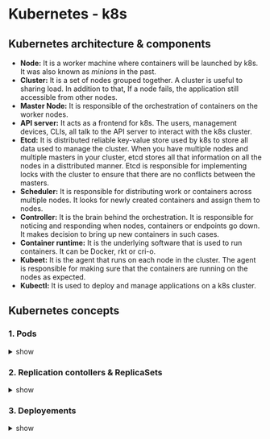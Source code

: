 # Kubernetes - k8s

## Kubernetes architecture & components

- **Node:** It is a worker machine where containers will be launched by k8s. It was also known as *minions* in the past.
- **Cluster:** It is a set of nodes grouped together. A cluster is useful to sharing load. In addition to that, If a node fails, the application still accessible from other nodes.
- **Master Node:** It is responsible of the orchestration of containers on the worker nodes.
- **API server:** It acts as a frontend for k8s. The users, management devices, CLIs, all talk to the API server to interact with the k8s cluster.
- **Etcd:** It is distributed reliable key-value store used by k8s to store all data used to manage the cluster. When you have multiple nodes and multiple masters in your cluster, etcd stores all that information on all the nodes in a disttributed manner. Etcd is responsible for implementing locks with the cluster to ensure that there  are no conflicts between the masters.
- **Scheduler:** It is responsible for distributing work or containers across multiple nodes. It looks for newly created containers and assign them to nodes.
- **Controller:** It is the brain behind the orchestration. It is responsible for noticing and responding when nodes, containers or endpoints go down. It makes decision to bring up new containers in such cases.
- **Container runtime:** It is the underlying software that is used to run containers. It can be Docker, rkt or cri-o.
- **Kubeet:** It is the agent that runs on each node in the cluster. The agent is responsible for making sure that the containers are running on the nodes as expected.
- **Kubectl:** It is used to deploy and manage applications on a k8s cluster.


## Kubernetes concepts

### 1. Pods
<details><summary>show</summary>
<p>

A pod is a single instance of an application (container). It's the smallest object that you can create in k8s. Pods usually have a one-to-one relationship with containers running your application. So to scale out add new pods, and to scale in remove pods. Not add additional containers to an existing pod to scale your application.

However, we are not restricted to having a single container in a single pod. A single pod can have multiple containers except for the fact that they are usually not multiple containers at the same time. As said before, if the intention is to scale the application, then we would to create additional pods. But sometimes we might have a scenario where we have a helper container that might be doing some kind of supporting task for our application, such as processing a user, enter data, processing a file, uploader by a user, etc. and we want these helper containers to live alongside our application. In that scenarion, we can have both of these containers part of the same pod. The two containers can also communicate with each other directly by referring to each other as localhost since they share the same network space. Plus they can easily share the same storage space as well.

**Pods definiton**
- `$ kubectl [pod-name] --image [image-name]` - create a pod using cli aarguments

```yaml
# pod-definition.yaml
apiVersion: v1
kind: Pod
metadata:
  name: [pod-name]
  labels:
    [label-key]: [label-value]
spec:
  containers:
    - name: [container-name]
      image: [container-image]
```

- `$ kubectl create -f pod-definition.yaml` - create a pod from its yaml definition file
- `$ kubectl get pods` - get the list of pods created
- `$ kubectl descripe pod [pod-name]` - get all the information about the pod when it was created
</p>
</details>

### 2. Replication contollers & ReplicaSets
<details><summary>show</summary>
<p>

The replication controller helps us run multiple instances of a single pod in the k8s cluster, thus providing high availability. So, does that mean we can't use a relication controller is we plan to have a single pod? No, even if we have a single pod, the replication controller can help by automatically bringing up a new pod when the existing one fails. Thus, the replication controller ensures that the specified number of pods are running at all times even if it's just one or one hundred.

Another reason we need a replication controller is to create multiple pods to share the load accross them. For example, if we have a single pod serving a set of users, when the number of users increase, we deploy additional pods to balance the load. If the demand futher increases and if we were to run out of resources on the first  node, we could deploy pods across the other nodes in the cluster. The replication controller spans accross multiple nodes in the cluster.

Replcation controllers and Replicasets have the same purpose. Replication controller is the older technology that is being replaced by replicaset. Replicaset is the new recommended way to set up replication.

**Replication controllers & Replicasets definiton**
```yaml
# replication-controller-definition.yaml
apiVersion: v1
kind: ReplicationController
metadata:
  name: [replication-controller-name]
  labels:
    [rc-label-key]: [rc-label-value]
spec:
  replicas: [number-of-replicas]
  template:
      metadata:
        name: [pod-name]
        labels:
          [pod-label-key]: [pod-label-value]
      spec:
        containers:
          - name: [container-name]
            image: [container-image]
```

```yaml
# replicaset-definition.yaml
apiVersion: apps/v1
kind: ReplicationSet
metadata:
  name: [replicationset-name]
  labels:
    [rs-label-key]: [rs-label-value]
spec:
  replicas: [number-of-replicas]
  selector:
    matchLabels:
      [pod-label-key]: [pod-label-value]
  template:
      metadata:
        name: [pod-name]
        labels:
          [pod-label-key]: [pod-label-value]
      spec:
        containers:
          - name: [container-name]
            image: [container-image]
```

- `$ kubectl create -f replication-controller-definition.yaml` - create a replica controller and underlying pods from its yaml definition file
- `$ kubectl create -f replicaset-definition.yaml` - create a replicaset and underlying pods from its yaml definition file
- `$ kubectl get replicaset`
- `$ kubectl replace -f replicaset-definition.yaml` - scale replicaset after modifying the number of replicas in its definition file
- `$ kubeclt scale --replicas=[number-of-replicas] -f replicaset-definition.yaml`- scale the replicaset without changing it definition file
- `$ kubeclt scale --replicas=[number-of-replicas] -f replicaset [replicaset-name]`- scale the replicaset without changing it definition file
- `$ kubectl delete replicaset [replicaset-name]` - delete a replicaset and the underlying pods
</p>
</details>

### 3. Deployements
<details><summary>show</summary>
<p>

Let say we have a web server that needs to be deployed in production environment. We need not one but many such instances of the web server running for obvious reasons. Secondly, whenever newer versions of application builds become available on the docker registry, we would like to upgrade our docker instance seamlessly. However, when we upgrade our instances, we do not want to upgrade all of them at once (**Recreate strategy**) because it will impact users accessing the application, so we might want to upgrade them one after the other (**Rolling update strategy**), and that kind of upgrade is known as **rolling updates**.

Now, let suppose one of upgrades performed resulted in an unexcepted error and we're asked to undo the recent changes, we would like to be able to **rollback** the changes that were recently carried out.

Finally, say  we would like to make multiple changes to our environment  qsuch as upgrading the underlying webserver versions as well as scaling the environment and also modifying the resource allocations, etc. we do not want to apply each change immediatly after the command is run, instead we like to apply a pause to our environment, make the changes and then resume so that all the changes are **rolled out** together.

All these capabilities arte available with the k8s deployments.

**Deployment definiton**
```yaml
# deployemnt-definition.yaml
apiVersion: apps/v1
kind: Deployment
metadata:
  name: [deployemnt-name]
  labels:
    [deployemnt-label-key]: [deployemnt-label-value]
spec:
  replicas: [number-of-replicas]
  selector:
    matchLabels:
      [pod-label-key]: [pod-label-value]
  template:
      metadata:
        name: [pod-name]
        labels:
          [pod-label-key]: [pod-label-value]
      spec:
        containers:
          - name: [container-name]
            image: [container-image]
```

- `$ kubectl create -f deployment-definition.yaml` - create deployment and underlying replicatset and pods its yaml definition file
- `$ kubectl get deployments`
- `$ kubectl rollout status deployment/[deployemnt-name]` - get the status of the rollout
- `$ kubectl rollout history deployment/[deployemnt-name]` - get the revisions and history of rollout
- `$ kubectl apply -f deployment-definition.yaml` - upgrade the deployment after modifying the yaml definition
- `$ kubectl set image deployment/[deployemnt-name] [container-name]=[container-image]` - upgrade the deployment without modifying the yaml definition
- `$ kubectl rollout undo deployment/[deployemnt-name]` - rollout the deployment to the previous version
</p>
</details>






